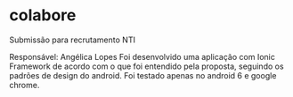 # colabore
Submissão para recrutamento NTI

Responsável: Angélica Lopes
Foi desenvolvido uma aplicação com Ionic Framework de acordo 
com o que foi entendido pela proposta, seguindo os padrões de design do android.
Foi testado apenas no android 6 e google chrome.